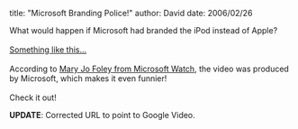 
title: "Microsoft Branding Police!"
author: David
date: 2006/02/26

What would happen if Microsoft had branded the iPod instead of Apple?<br><br><a href="http://video.google.com/videoplay?docid=36099539665548298&q=microsoft+ipod">Something like this...</a><br><br>According to [Mary Jo Foley from Microsoft Watch](http://www.microsoft-watch.com/article2/0,1995,1931807,00.asp?kc=MWRSS02129TX1K0000535), the video was produced by Microsoft, which makes it even funnier!<br><br>Check it out!

<strong>UPDATE</strong>: Corrected URL to point to Google Video.
